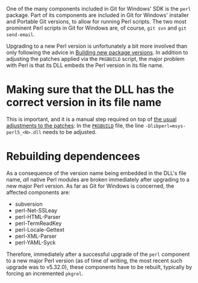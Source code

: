 One of the many components included in Git for Windows' SDK is the `perl` package. Part of its components are included in Git for Windows' installer and Portable Git versions, to allow for running Perl scripts. The two most prominent Perl scripts in Git for Windows are, of course, `git svn` and `git send-email`.

Upgrading to a new Perl version is unfortunately a bit more involved than only following the advice in [Building new package versions](Building-new-package-versions.md). In addition to adjusting the patches applied via the `PKGBUILD` script, the major problem with Perl is that its DLL embeds the Perl version in its file name.

# Making sure that the DLL has the correct version in its file name

This is important, and it is a manual step required on top of [the usual adjustments to the patches](https://github.com/git-for-windows/git/blob/HEAD/Documentation/git-for-windows/Building-new-package-versions.md#adjusting-patches-when-they-no-longer-apply-to-new-versions): In the [`PKGBUILD`](https://github.com/msys2/MSYS2-packages/blob/HEAD/perl/PKGBUILD) file, the line `-Dlibperl=msys-perl5_<N>.dll` needs to be adjusted.

# Rebuilding dependencees

As a consequence of the version name being embedded in the DLL's file name, _all_ native Perl modules are broken immediately after upgrading to a new major Perl version. As far as Git for Windows is concerned, the affected components are:

- subversion
- perl-Net-SSLeay
- perl-HTML-Parser
- perl-TermReadKey
- perl-Locale-Gettext
- perl-XML-Parser
- perl-YAML-Syck

Therefore, immediately after a successful upgrade of the `perl` component to a new major Perl version (as of time of writing, the most recent such upgrade was to v5.32.0), these components have to be rebuilt, typically by forcing an incremented `pkgrel`.